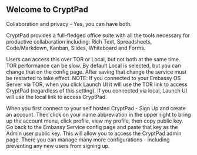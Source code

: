 ## Welcome to CryptPad

Collaboration and privacy - Yes, you can have both.

CryptPad provides a full-fledged office suite with all the tools necessary for
productive collaboration including: Rich Text, Spreadsheets, Code/Markdown,
Kanban, Slides, Whiteboard and Forms.

Users can access this over TOR or Local, but not both at the same time. TOR
performance can be slow. By default Local is selected, but you can change that
on the config page. After saving that change the service must be restarted to
take effect. NOTE: If you connected to your Embassy OS Server via TOR, when you
click Launch UI it will use the TOR link to access CryptPad (regardless of this
setting). If you connected via local, Launch UI will use the local link to
access CryptPad.

When you first connect to your self hosted CryptPad - Sign Up and create an
account. Then click on your name abbreviation in the upper right to bring up the
account menu, click profile, view my profile, then copy public key. Go back to
the Embassy Service config page and paste that key as the Admin user public key.
This will allow you to access the CryptPad admin page. There you can manage many
more configurations - including preventing any new users from signing up.
